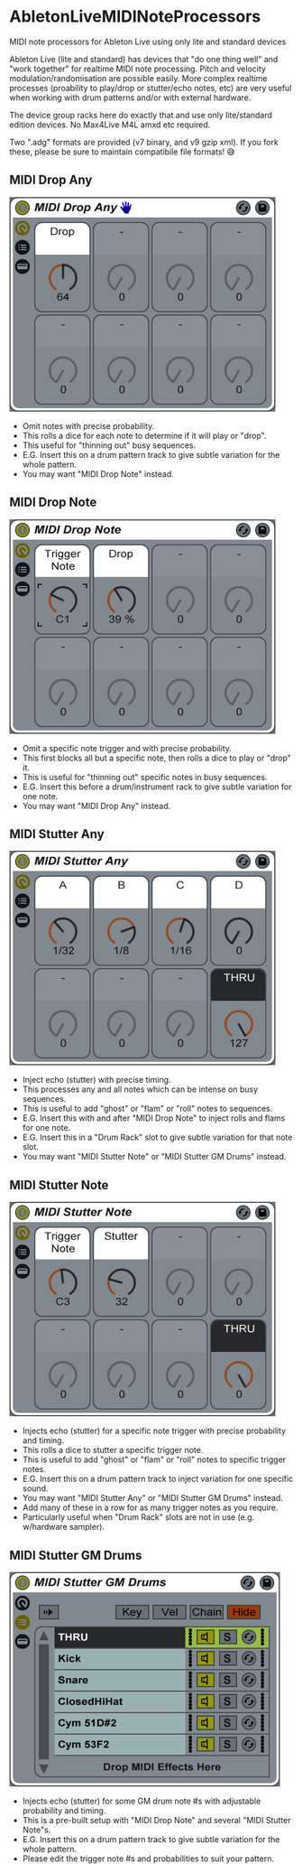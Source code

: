 # AbletonLiveMIDINoteProcessors
MIDI note processors for Ableton Live using only lite and standard devices

Ableton Live (lite and standard) has devices that "do one thing well" and "work together" for realtime MIDI note processing. Pitch and velocity modulation/randomisation are possible easily. More complex realtime processes (proability to play/drop or stutter/echo notes, etc) are very useful when working with drum patterns and/or with external hardware.

The device group racks here do exactly that and use only lite/standard edition devices. No Max4Live M4L amxd etc required.

Two ".adg" formats are provided (v7 binary, and v9 gzip xml).
If you fork these, please be sure to maintain compatibile file formats! 😅

## MIDI Drop Any
![MIDI Drop Any](Screenshots/MidiDropAny.png)
- Omit notes with precise probability. 
- This rolls a dice for each note to determine if it will play or "drop".
- This useful for "thinning out" busy sequences.
- E.G. Insert this on a drum pattern track to give subtle variation for the whole pattern.
- You may want "MIDI Drop Note" instead.

## MIDI Drop Note
![MIDI Drop Note](Screenshots/MidiDropNote.png)
- Omit a specific note trigger and with precise probability.
- This first blocks all but a specific note, then rolls a dice to play or "drop" it.
- This is useful for "thinning out" specific notes in busy sequences.
- E.G. Insert this before a drum/instrument rack to give subtle variation for one note.
- You may want "MIDI Drop Any" instead. 

## MIDI Stutter Any
![MIDI Stutter Any](Screenshots/MidiStutterAny.png)
- Inject echo (stutter) with precise timing. 
- This processes any and all notes which can be intense on busy sequences.
- This is useful to add "ghost" or "flam" or "roll" notes to sequences.
- E.G. Insert this with and after "MIDI Drop Note" to inject rolls and flams for one note.
- E.G. Insert this in a "Drum Rack" slot to give subtle variation for that note slot.
- You may want "MIDI Stutter Note" or "MIDI Stutter GM Drums" instead.

## MIDI Stutter Note
![MIDI Stutter Note](Screenshots/MidiStutterNote.png)
- Injects echo (stutter) for a specific note trigger with precise probability and timing.
- This rolls a dice to stutter a specific trigger note.
- This is useful to add "ghost" or "flam" or "roll" notes to specific trigger notes.
- E.G. Insert this on a drum pattern track to inject variation for one specific sound.
- You may want "MIDI Stutter Any" or "MIDI Stutter GM Drums" instead.
- Add many of these in a row for as many trigger notes as you require.
- Particularly useful when "Drum Rack" slots are not in use (e.g. w/hardware sampler).

## MIDI Stutter GM Drums
![MIDI Stutter GM Drums](Screenshots/MIDIStutterGMDrums.png)
- Injects echo (stutter) for some GM drum note #s with adjustable probability and timing.
- This is a pre-built setup with "MIDI Drop Note" and several "MIDI Stutter Note"s.
- E.G. Insert this on a drum pattern track to give subtle variation for the whole pattern.
- Please edit the trigger note #s and probabilities to suit your pattern.